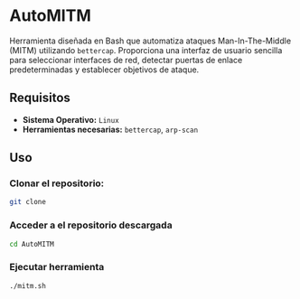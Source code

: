 # AutoMITM

Herramienta diseñada en Bash que automatiza ataques Man-In-The-Middle (MITM) utilizando `bettercap`. Proporciona una interfaz de usuario sencilla para seleccionar interfaces de red, detectar puertas de enlace predeterminadas y establecer objetivos de ataque.

## Requisitos

- **Sistema Operativo:** `Linux`
- **Herramientas necesarias:** `bettercap`, `arp-scan`

## Uso

### **Clonar el repositorio:**
```bash
git clone 
```
### Acceder a el repositorio descargada
```bash
cd AutoMITM
```
### Ejecutar herramienta
```bash
./mitm.sh
```
